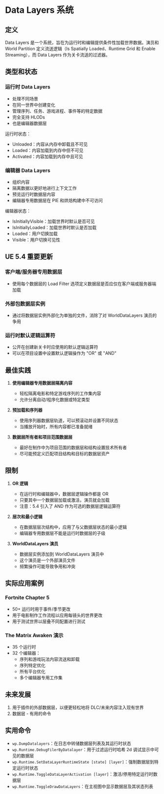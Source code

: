 # Data Layers 系统

## 定义

Data Layers 是一个系统，旨在为运行时和编辑提供条件性加载世界数据。演员和 World Partition 定义流送逻辑（Is Spatially Loaded、Runtime Grid 和 Enable Streaming），而 Data Layers 作为关卡流送的过滤器。

## 类型和状态

### 运行时 Data Layers
- 处理不同场景
- 在同一世界中创建变化
- 管理序列、任务、游戏进程、事件等的特定数据
- 完全支持 HLODs
- 也是编辑器数据层

运行时状态：
- Unloaded：内容从内存中卸载且不可见
- Loaded：内容加载到内存中但不可见
- Activated：内容加载到内存中且可见

### 编辑器 Data Layers
- 组织内容
- 隔离数据以更好地进行上下文工作
- 预览运行时数据层内容
- 编辑器专用数据层在 PIE 和烘焙构建中不可访问

编辑器状态：
- IsInitiallyVisible：加载世界时默认是否可见
- IsInitiallyLoaded：加载世界时默认是否加载
- Loaded：用户切换加载
- Visible：用户切换可见性

## UE 5.4 重要更新

### 客户端/服务器专用数据层
- 使用每个数据层的 Load Filter 选项定义数据层是否应仅在客户端或服务器端加载

### 外部包数据层实例
- 通过将数据层实例外部化为单独的文件，消除了对 WorldDataLayers 演员的争用

### 运行时默认逻辑运算符
- 公开在创建新关卡时应使用的默认逻辑运算符
- 可以在项目设置中设置默认逻辑操作为 "OR" 或 "AND"

## 最佳实践

1. **使用编辑器专用数据层隔离内容**
   - 轻松隔离电影和特定游戏序列的工作集内容
   - 允许分离自动/程序化数据或特定类型

2. **预加载和序列器**
   - 使用序列器数据层轨道，可以预滚动并设置不同状态
   - 当播放开始时，所有内容都已准备就绪

3. **数据层所有者和项目范围数据层**
   - 最好在制作中为项目范围的数据层和结构设置技术所有者
   - 尽可能预定义匹配项目结构和目标的数据层资产

## 限制

1. **OR 逻辑**
   - 在运行时和编辑器中，数据层逻辑操作都是 OR
   - 只要其中一个数据层加载或激活，演员就会加载
   - 注意：5.4 引入了 AND 作为可选的数据层逻辑运算符

2. **层次和最小逻辑**
   - 在数据层层次结构中，应用了与父数据层状态的最小逻辑
   - 编辑器专用数据层不能是运行时数据层的子级

3. **WorldDataLayers 演员**
   - 数据层实例添加到 WorldDataLayers 演员中
   - 这个演员是一个外部演员文件
   - 频繁操作可能导致争用和冲突

## 实际应用案例

### Fortnite Chapter 5
- 50+ 运行时用于事件/季节更改
- 用于电影制作工作流程以应用每镜头的世界更改
- 用于测试世界以层叠不同配置进行测试

### The Matrix Awaken 演示
- 35 个运行时
- 32 个编辑器：
  - 序列和游戏玩法内容流送和卸载
  - 序列特定优化
  - 所有平台优化
  - 多个编辑器专用工作集

## 未来发展

1. 用于插件的外部数据层，以便更轻松地将 DLC/未来内容注入现有世界
2. 数据层 - 有用的命令

## 实用命令

- `wp.DumpDatalayers`：在日志中转储数据层列表及其运行时状态
- `wp.Runtime.DebugFilerByDatalayer`：用于过滤运行时哈希 2d 调试显示中可见的数据层
- `wp.Runtime.SetDataLayerRuntimeState [state] [layer]`：强制数据层到特定运行时状态
- `wp.Runtime.ToggleDataLayerActivation [layer]`：激活/停用特定运行时数据层
- `wp.Runtime.ToggleDrawDataLayers`：在主视图中显示数据层及其状态列表